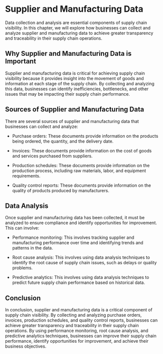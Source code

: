 Supplier and Manufacturing Data
==================================================================================================

Data collection and analysis are essential components of supply chain visibility. In this chapter, we will explore how businesses can collect and analyze supplier and manufacturing data to achieve greater transparency and traceability in their supply chain operations.

Why Supplier and Manufacturing Data is Important
------------------------------------------------

Supplier and manufacturing data is critical for achieving supply chain visibility because it provides insight into the movement of goods and information at each stage of the supply chain. By collecting and analyzing this data, businesses can identify inefficiencies, bottlenecks, and other issues that may be impacting their supply chain performance.

Sources of Supplier and Manufacturing Data
------------------------------------------

There are several sources of supplier and manufacturing data that businesses can collect and analyze:

* Purchase orders: These documents provide information on the products being ordered, the quantity, and the delivery date.

* Invoices: These documents provide information on the cost of goods and services purchased from suppliers.

* Production schedules: These documents provide information on the production process, including raw materials, labor, and equipment requirements.

* Quality control reports: These documents provide information on the quality of products produced by manufacturers.

Data Analysis
-------------

Once supplier and manufacturing data has been collected, it must be analyzed to ensure compliance and identify opportunities for improvement. This can involve:

* Performance monitoring: This involves tracking supplier and manufacturing performance over time and identifying trends and patterns in the data.

* Root cause analysis: This involves using data analysis techniques to identify the root cause of supply chain issues, such as delays or quality problems.

* Predictive analytics: This involves using data analysis techniques to predict future supply chain performance based on historical data.

Conclusion
----------

In conclusion, supplier and manufacturing data is a critical component of supply chain visibility. By collecting and analyzing purchase orders, invoices, production schedules, and quality control reports, businesses can achieve greater transparency and traceability in their supply chain operations. By using performance monitoring, root cause analysis, and predictive analytics techniques, businesses can improve their supply chain performance, identify opportunities for improvement, and achieve their business objectives.
